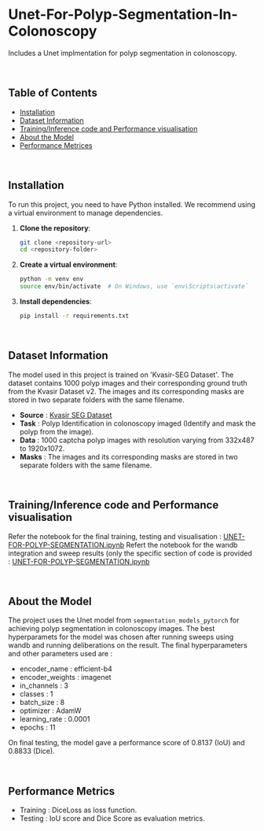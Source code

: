 # Unet-For-Polyp-Segmentation-In-Colonoscopy
Includes a Unet implmentation for polyp segmentation in colonoscopy.

<br>

## Table of Contents

- [Installation](#installation)
- [Dataset Information](#dataset-information)
- [Training/Inference code and Performance visualisation](#traininginference-code-and-performance-visualisation)
- [About the Model](#about-the-model)
- [Performance Metrices](#performance-metrics)

<br>

## Installation

To run this project, you need to have Python installed. We recommend using a virtual environment to manage dependencies.

1. **Clone the repository**:
    ```sh
    git clone <repository-url>
    cd <repository-folder>
    ```

2. **Create a virtual environment**:
    ```sh
    python -m venv env
    source env/bin/activate  # On Windows, use `env\Scripts\activate`
    ```

3. **Install dependencies**:
    ```sh
    pip install -r requirements.txt
    ```

<br>

## Dataset Information
The model used in this project is trained on 'Kvasir-SEG Dataset'. The dataset contains 1000 polyp images and their corresponding ground truth from the Kvasir Dataset v2. The images and its corresponding masks are stored in two separate folders with the same filename. 

- **Source** : [Kvasir SEG Dataset](https://datasets.simula.no/kvasir-seg/)
- **Task** : Polyp Identification in colonoscopy imaged (Identify and mask the polyp from the image).
- **Data** : 1000 captcha polyp images with resolution varying from 332x487 to 1920x1072.
- **Masks** : The images and its corresponding masks are stored in two separate folders with the same filename.

<br>

## Training/Inference code and Performance visualisation

Refer the notebook for the final training, testing and visualisation : [UNET-FOR-POLYP-SEGMENTATION.ipynb](UNET-FOR-POLYP-SEGMENTATION.ipynb)
Refert the notebook for the wandb integration and sweep results (only the specific section of code is provided : [UNET-FOR-POLYP-SEGMENTATION.ipynb](UNET-FOR-POLYP-SEGMENTATION.ipynb)

<br>

## About the Model
The project uses the Unet model from `segmentation_models_pytorch` for achieving polyp segmentation in colonoscopy images. The best hyperparamets for the model was chosen after running sweeps using wandb and running deliberations on the result. 
The final hyperparameters and other parameters used are :
- encoder_name : efficient-b4
- encoder_weights : imagenet
- in_channels : 3
- classes : 1
- batch_size : 8
- optimizer : AdamW
- learning_rate : 0.0001
- epochs : 11
  
On final testing, the model gave a performance score of 0.8137 (IoU) and 0.8833 (Dice).

<br>

## Performance Metrics
- Training : DiceLoss as loss function.
- Testing  : IoU score and Dice Score as evaluation metrics.
